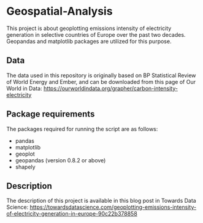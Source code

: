 # Geospatial-Analysis

This project is about geoplotting emissions intensity of electricity generation in selective countries of Europe over the past two decades.
Geopandas and matplotlib packages are utilized for this purpose.

## Data
The data used in this repository is originally based on BP Statistical Review of World Energy and Ember, and can be downloaded from this page of Our World in Data:
https://ourworldindata.org/grapher/carbon-intensity-electricity

## Package requirements
The packages required for running the script are as follows:
- pandas
- matplotlib
- geoplot
- geopandas (version 0.8.2 or above)
- shapely


## Description
The description of this project is available in this blog post in Towards Data Science:
https://towardsdatascience.com/geoplotting-emissions-intensity-of-electricity-generation-in-europe-90c22b378858

